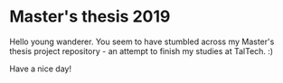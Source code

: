 # Master's thesis 2019

Hello young wanderer. You seem to have stumbled across my Master's thesis project repository - an attempt to finish my studies at TalTech. :) 

Have a nice day!